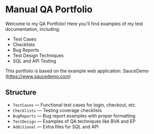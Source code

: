# Manual QA Portfolio

Welcome to my QA Portfolio! Here you'll find examples of my test documentation, including:

- Test Cases
- Checklists
- Bug Reports
- Test Design Techniques
- SQL and API Testing

This portfolio is based on the example web application: SauceDemo (https://www.saucedemo.com)

## Structure

- `TestCases` — Functional test cases for login, checkout, etc.
- `Checklists` — Testing coverage checklists
- `BugReports` — Bug report examples with proper formatting
- `TestDesign` — Examples of QA techniques like BVA and EP
- `Additional` — Extra files for SQL and API
